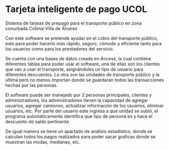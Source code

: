 Tarjeta inteligente de pago UCOL
================================

Sistema de tarjeas de prepago para el transporte público en zona conurbada Colima-Villa de Álvarez

Con este software se pretende ayudar en el cobro del transporte público, esto para poder hacerlo más rápido, seguro, cómodo y eficiente tanto para los usuarios como para los prestadores del servicio. 

Se cuenta con una bases de datos creada en Access, la cual contiene diferentes tablas para poder usar el software, una de ellas son los clientes que van a usar el transporte, asignándoles un tipo de usuario para diferentes descuentos. La otra son las  unidades de transporte público y la última pero no menos importan donde se guardaran todos las transacciones hechas por las personas.

El software puede ser manejado por 2 personas principales, clientes y administradores, los administradores tienen la capacidad de agregar usuarios, agregar camiones, actualizar información de los usuarios, eliminar usuarios, etc. Por parte del usuario este ingresa a que unidad se subió, el programa automáticamente identifica que tipo de persona es y hace el descuento de saldo pertinente.

De igual manera se tiene un apartado de análisis estadístico, donde se calculan todos los pagos realizados para poder sacar graficas donde se muestran las modas, medianas, etc.
